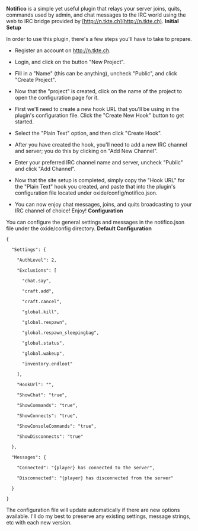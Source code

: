 [](http://forum.rustoxide.com/plugins/704/rate)
**Notifico** is a simple yet useful plugin that relays your server joins, quits, commands used by admin, and chat messages to the IRC world using the web to IRC bridge provided by [http://n.tkte.ch](http://n.tkte.ch).
**Initial Setup**

In order to use this plugin, there's a few steps you'll have to take to prepare.

* Register an account on http://n.tkte.ch.
* Login, and click on the button "New Project".

* Fill in a "Name" (this can be anything), uncheck "Public", and click "Create Project".

* Now that the "project" is created, click on the name of the project to open the configuration page for it.
* First we'll need to create a new hook URL that you'll be using in the plugin's configuration file. Click the "Create New Hook" button to get started.

* Select the "Plain Text" option, and then click "Create Hook".

* After you have created the hook, you'll need to add a new IRC channel and server; you do this by clicking on "Add New Channel".

* Enter your preferred IRC channel name and server, uncheck "Public" and click "Add Channel".

* Now that the site setup is completed, simply copy the "Hook URL" for the "Plain Text" hook you created, and paste that into the plugin's configuration file located under oxide/config/notifico.json.
* You can now enjoy chat messages, joins, and quits broadcasting to your IRC channel of choice! Enjoy!
**Configuration**

You can configure the general settings and messages in the notifico.json file under the oxide/config directory.
**Default Configuration**

````
{

  "Settings": {

    "AuthLevel": 2,

    "Exclusions": [

      "chat.say",

      "craft.add",

      "craft.cancel",

      "global.kill",

      "global.respawn",

      "global.respawn_sleepingbag",

      "global.status",

      "global.wakeup",

      "inventory.endloot"

    ],

    "HookUrl": "",

    "ShowChat": "true",

    "ShowCommands": "true",

    "ShowConnects": "true",

    "ShowConsoleCommands": "true",

    "ShowDisconnects": "true"

  },

  "Messages": {

    "Connected": "{player} has connected to the server",

    "Disconnected": "{player} has disconnected from the server"

  }

}
````

The configuration file will update automatically if there are new options available. I'll do my best to preserve any existing settings, message strings, etc with each new version.